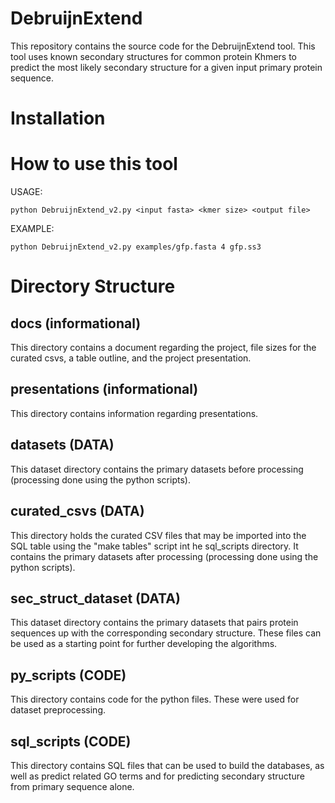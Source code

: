 # DebruijnExtend
This repository contains the source code for the DebruijnExtend tool. This tool uses known secondary structures for common protein Khmers to predict the most likely secondary structure for a given input primary protein sequence.

# Installation


# How to use this tool
USAGE:
```                                                                           
python DebruijnExtend_v2.py <input fasta> <kmer size> <output file>    
```

EXAMPLE:                                                                        
```
python DebruijnExtend_v2.py examples/gfp.fasta 4 gfp.ss3
```

# Directory Structure

## docs (informational)
This directory contains a document regarding the project, file sizes for the curated csvs, a table outline, and the project presentation.


## presentations (informational)
This directory contains information regarding presentations.

## datasets (DATA)
This dataset directory contains the primary datasets before processing (processing done using the python scripts).

## curated_csvs (DATA)
This directory holds the curated CSV files that may be imported into the SQL table using the "make tables" script int he sql_scripts directory. It contains the primary datasets after processing (processing done using the python scripts).

## sec_struct_dataset (DATA)
This dataset directory contains the primary datasets that pairs protein sequences up with the corresponding secondary structure. These files can be used as a starting point for further developing the algorithms.

## py_scripts (CODE)
This directory contains code for the python files. These were used for dataset preprocessing.

## sql_scripts (CODE)
This directory contains SQL files that can be used to build the databases, as well as predict related GO terms and for predicting secondary structure from primary sequence alone. 

